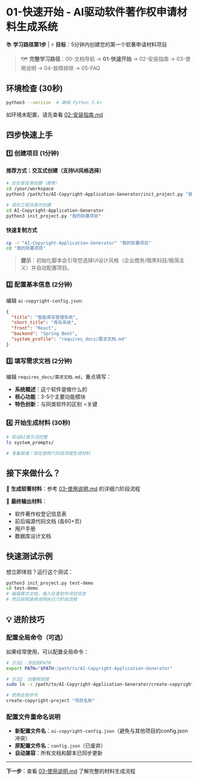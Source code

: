 # 01-快速开始 - AI驱动软件著作权申请材料生成系统

📚 **学习路径第1步** | ⚡ **目标**：5分钟内创建您的第一个软著申请材料项目

> 🗺️ **完整学习路径**：00-文档导航 → **01-快速开始** → 02-安装指南 → 03-使用说明 → 04-故障排除 → 05-FAQ

## 环境检查 (30秒)

```bash
python3 --version  # 确保 Python 3.6+
```

如环境未配置，请先查看 [02-安装指南.md](./02-安装指南.md)

## 四步快速上手

### 1️⃣ 创建项目 (1分钟)

#### 推荐方式：交互式创建（支持UI风格选择）
```bash
# 在任意目录创建（推荐）
cd /your/workspace
python3 /path/to/AI-Copyright-Application-Generator/init_project.py "我的软著项目"

# 或在工程目录内创建
cd AI-Copyright-Application-Generator  
python3 init_project.py "我的软著项目"
```

#### 快速复制方式
```bash
cp -r "AI-Copyright-Application-Generator" "我的软著项目"
cd "我的软著项目"
```

> **提示**：初始化脚本会引导您选择UI设计风格（企业商务/暗黑科技/极简主义）并自动配置项目。

### 2️⃣ 配置基本信息 (2分钟)

编辑 `ai-copyright-config.json`:
```json
{
  "title": "智能库存管理系统",
  "short_title": "库存系统", 
  "front": "React",
  "backend": "Spring Boot",
  "system_profile": "requires_docs/需求文档.md"
}
```

### 3️⃣ 填写需求文档 (2分钟)

编辑 `requires_docs/需求文档.md`，重点填写：
- **系统概述**：这个软件是做什么的
- **核心功能**：3-5个主要功能模块  
- **特色创新**：与同类软件的区别 ⭐️关键

### 4️⃣ 开始生成材料 (30秒)

```bash
# 验证AI提示词完整
ls system_prompts/

# 准备就绪！现在按照六阶段流程生成材料
```

## 接下来做什么？

🎯 **生成软著材料**：参考 [03-使用说明.md](./03-使用说明.md) 的详细六阶段流程

📝 **最终输出材料**：
- 软件著作权登记信息表
- 前后端源代码文档 (各60+页)
- 用户手册
- 数据库设计文档

## 快速测试示例

想立即体验？运行这个测试：

```bash
python3 init_project.py test-demo
cd test-demo
# 编辑需求文档，填入任意软件项目信息
# 然后按照使用说明执行六阶段流程
```

## 💡 进阶技巧

### 配置全局命令（可选）
如果经常使用，可以配置全局命令：

```bash
# 方法1：添加到PATH
export PATH="$PATH:/path/to/AI-Copyright-Application-Generator"

# 方法2：创建软链接
sudo ln -s /path/to/AI-Copyright-Application-Generator/create-copyright-project /usr/local/bin/

# 使用全局命令
create-copyright-project "项目名称"
```

### 配置文件重命名说明
- **新配置文件名**：`ai-copyright-config.json`（避免与其他项目的config.json冲突）
- **原配置文件名**：`config.json`（已废弃）
- **自动兼容**：所有文档和脚本已同步更新

---

**下一步**：查看 [03-使用说明.md](./03-使用说明.md) 了解完整的材料生成流程